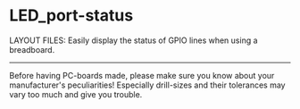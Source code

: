 
LED_port-status
===============

LAYOUT FILES: Easily display the status of GPIO lines when using a breadboard.


---

Before having PC-boards made, please make sure you know about your manufacturer's peculiarities!
Especially drill-sizes and their tolerances may vary too much and give you trouble.

